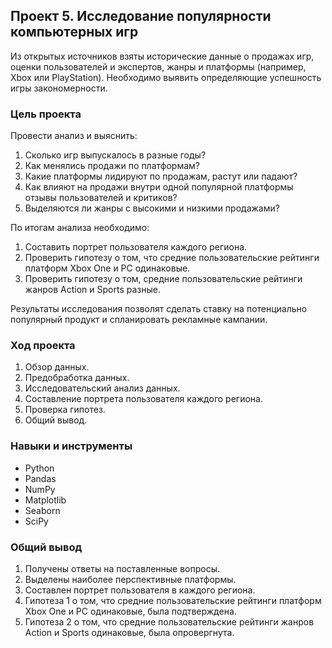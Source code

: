## Проект 5. Исследование популярности компьютерных игр

Из открытых источников взяты исторические данные о продажах игр, оценки пользователей и экспертов, жанры и платформы (например, Xbox или PlayStation). Необходимо выявить определяющие успешность игры закономерности.

### Цель проекта

Провести анализ и выяснить:

1. Cколько игр выпускалось в разные годы?
2. Как менялись продажи по платформам?
3. Какие платформы лидируют по продажам, растут или падают?
4. Как влияют на продажи внутри одной популярной платформы отзывы пользователей и критиков?
5. Выделяются ли жанры с высокими и низкими продажами?

По итогам анализа необходимо:
1. Составить портрет пользователя каждого региона.
2. Проверить гипотезу о том, что средние пользовательские рейтинги платформ Xbox One и PC одинаковые.
3. Проверить гипотезу о том, средние пользовательские рейтинги жанров Action и Sports разные.

Результаты исследования позволят сделать ставку на потенциально популярный продукт и спланировать рекламные кампании.


### Ход проекта

1. Обзор данных.
2. Предобработка данных.
3. Исследовательский анализ данных.
4. Составление портрета пользователя каждого региона.
5. Проверка гипотез.
6. Общий вывод.


### Навыки и инструменты

- Python
- Pandas
- NumPy
- Matplotlib
- Seaborn
- SciPy


### Общий вывод

1. Получены ответы на поставленные вопросы.
2. Выделены наиболее перспективные платформы.
3. Составлен портрет пользователя в каждого региона.
4. Гипотеза 1 о том, что средние пользовательские рейтинги платформ Xbox One и PC одинаковые, была подтверждена.
5. Гипотеза 2 о том, что средние пользовательские рейтинги жанров Action и Sports одинаковые, была опровергнута.
